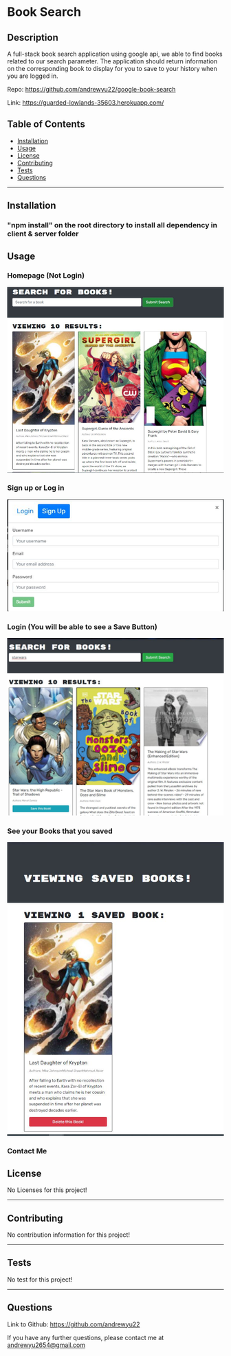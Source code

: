# Book Search

## Description
A full-stack book search application using google api, we able to find books related to our search parameter.
The application should return information on the corresponding book to display for you to save to your history when you are logged in.

Repo: https://github.com/andrewyu22/google-book-search

Link: https://guarded-lowlands-35603.herokuapp.com/

## Table of Contents

- [Installation](#installation)
- [Usage](#usage)
- [License](#license)
- [Contributing](#contributing)
- [Tests](#tests)
- [Questions](#questions)

---

## Installation

### "npm install" on the root directory to install all dependency in client & server folder

## Usage

### Homepage (Not Login)

![homepage](client/src/img/homepage.JPG)

### Sign up or Log in

![signup](client/src//img/Signup.JPG)

### Login (You will be able to see a Save Button)

![login](client/src//img/Login.JPG)

### See your Books that you saved

![saved](client/src//img/SavedBooks.JPG)

### Contact Me

## License

No Licenses for this project!

---

## Contributing

No contribution information for this project!

---

## Tests

No test for this project!

---

## Questions

Link to Github: https://github.com/andrewyu22

If you have any further questions, please contact me at andrewyu2654@gmail.com
